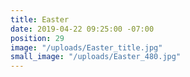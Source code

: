 ```yaml
---
title: Easter
date: 2019-04-22 09:25:00 -07:00
position: 29
image: "/uploads/Easter_title.jpg"
small_image: "/uploads/Easter_480.jpg"
---
```


